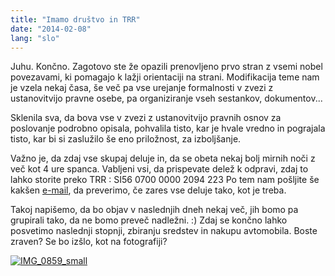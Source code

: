 ```yaml
---
title: "Imamo društvo in TRR"
date: "2014-02-08"
lang: "slo"
---
```


Juhu. Končno. Zagotovo ste že opazili prenovljeno prvo stran z vsemi nobel povezavami, ki pomagajo k lažji orientaciji na strani. Modifikacija teme nam je vzela nekaj časa, še več pa vse urejanje formalnosti v zvezi z ustanovitvijo pravne osebe, pa organiziranje vseh sestankov, dokumentov...

Sklenila sva, da bova vse v zvezi z ustanovitvijo pravnih osnov za poslovanje podrobno opisala, pohvalila tisto, kar je hvale vredno in pograjala tisto, kar bi si zaslužilo še eno priložnost, za izboljšanje.

Važno je, da zdaj vse skupaj deluje in, da se obeta nekaj bolj mirnih noči z več kot 4 ure spanca. Vabljeni vsi, da prispevate delež k odpravi, zdaj to lahko storite preko TRR : SI56 0700 0000 2094 223 Po tem nam pošljite še kakšen [e-mail](mailto:gremovmongolijo@gmail.com "MAIL"), da preverimo, če zares vse deluje tako, kot je treba.

Takoj napišemo, da bo objav v naslednjih dneh nekaj več, jih bomo pa grupirali tako, da ne bomo preveč nadležni. :) Zdaj se končno lahko posvetimo naslednji stopnji, zbiranju sredstev in nakupu avtomobila. Boste zraven? Se bo izšlo, kot na fotografiji?

[![IMG_0859_small](images/IMG_0859_small.jpg)](http://gremovmongolijo.com/wp-content/uploads/2014/04/IMG_0859_small.jpg)
